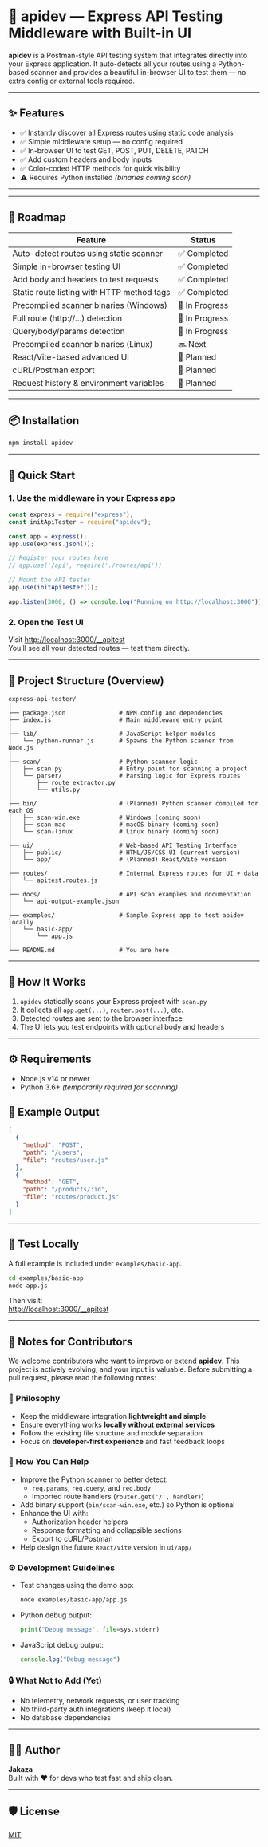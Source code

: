 # 🧪 apidev — Express API Testing Middleware with Built-in UI

**apidev** is a Postman-style API testing system that integrates directly into your Express application. It auto-detects all your routes using a Python-based scanner and provides a beautiful in-browser UI to test them — no extra config or external tools required.

---

## ✨ Features

- ✅ Instantly discover all Express routes using static code analysis
- ✅ Simple middleware setup — no config required
- ✅ In-browser UI to test GET, POST, PUT, DELETE, PATCH
- ✅ Add custom headers and body inputs
- ✅ Color-coded HTTP methods for quick visibility
- ⚠️ Requires Python installed *(binaries coming soon)*

---

---

## 🔮 Roadmap

| Feature                                    | Status        |
| ------------------------------------------ | ------------- |
| Auto-detect routes using static scanner    | ✅ Completed   |
| Simple in-browser testing UI               | ✅ Completed   |
| Add body and headers to test requests      | ✅ Completed   |
| Static route listing with HTTP method tags | ✅ Completed   |
| Precompiled scanner binaries (Windows)     | 🔄 In Progress |
| Full route (http://...) detection          | 🔄 In Progress |
| Query/body/params detection                | 🔄 In Progress |
| Precompiled scanner binaries (Linux)       | 🔜 Next        |
| React/Vite-based advanced UI               | 🧭 Planned     |
| cURL/Postman export                        | 🧭 Planned     |
| Request history & environment variables    | 🧭 Planned     |

---



## 📦 Installation

```bash
npm install apidev
```

---

## 🚀 Quick Start

### 1. Use the middleware in your Express app

```js
const express = require("express");
const initApiTester = require("apidev");

const app = express();
app.use(express.json());

// Register your routes here
// app.use('/api', require('./routes/api'))

// Mount the API tester
app.use(initApiTester());

app.listen(3000, () => console.log("Running on http://localhost:3000"));
```

### 2. Open the Test UI

Visit [http://localhost:3000/__apitest](http://localhost:3000/__apitest)  
You’ll see all your detected routes — test them directly.

---

## 📁 Project Structure (Overview)

```
express-api-tester/
│
├── package.json               # NPM config and dependencies
├── index.js                   # Main middleware entry point
│
├── lib/                       # JavaScript helper modules
│   └── python-runner.js       # Spawns the Python scanner from Node.js
│
├── scan/                      # Python scanner logic
│   ├── scan.py                # Entry point for scanning a project
│   └── parser/                # Parsing logic for Express routes
│       ├── route_extractor.py
│       └── utils.py
│
├── bin/                       # (Planned) Python scanner compiled for each OS
│   ├── scan-win.exe           # Windows (coming soon)
│   ├── scan-mac               # macOS binary (coming soon)
│   └── scan-linux             # Linux binary (coming soon)
│
├── ui/                        # Web-based API Testing Interface
│   ├── public/                # HTML/JS/CSS UI (current version)
│   └── app/                   # (Planned) React/Vite version
│
├── routes/                    # Internal Express routes for UI + data
│   └── apitest.routes.js
│
├── docs/                      # API scan examples and documentation
│   └── api-output-example.json
│
├── examples/                  # Sample Express app to test apidev locally
│   └── basic-app/
│       └── app.js
│
└── README.md                  # You are here
```

---

## 🧪 How It Works

1. `apidev` statically scans your Express project with `scan.py`
2. It collects all `app.get(...)`, `router.post(...)`, etc.
3. Detected routes are sent to the browser interface
4. The UI lets you test endpoints with optional body and headers

---

## ⚙ Requirements

- Node.js v14 or newer
- Python 3.6+ *(temporarily required for scanning)*


## 📘 Example Output

```json
[
  {
    "method": "POST",
    "path": "/users",
    "file": "routes/user.js"
  },
  {
    "method": "GET",
    "path": "/products/:id",
    "file": "routes/product.js"
  }
]
```

---

## 🧪 Test Locally

A full example is included under `examples/basic-app`.

```bash
cd examples/basic-app
node app.js
```

Then visit:  
[http://localhost:3000/__apitest](http://localhost:3000/__apitest)

---

## 🤝 Notes for Contributors

We welcome contributors who want to improve or extend **apidev**. This project is actively evolving, and your input is valuable. Before submitting a pull request, please read the following notes:

### 🧠 Philosophy

- Keep the middleware integration **lightweight and simple**
- Ensure everything works **locally without external services**
- Follow the existing file structure and module separation
- Focus on **developer-first experience** and fast feedback loops

### 🧪 How You Can Help

- Improve the Python scanner to better detect:
  - `req.params`, `req.query`, and `req.body`
  - Imported route handlers (`router.get('/', handler)`)
- Add binary support (`bin/scan-win.exe`, etc.) so Python is optional
- Enhance the UI with:
  - Authorization header helpers
  - Response formatting and collapsible sections
  - Export to cURL/Postman
- Help design the future `React/Vite` version in `ui/app/`

### ⚙ Development Guidelines

- Test changes using the demo app:
  ```bash
  node examples/basic-app/app.js
  ```
- Python debug output:
  ```python
  print("Debug message", file=sys.stderr)
  ```
- JavaScript debug output:
  ```js
  console.log("Debug message")
  ```

### 🔒 What Not to Add (Yet)

- No telemetry, network requests, or user tracking
- No third-party auth integrations (keep it local)
- No database dependencies

---

## 👨‍💻 Author

**Jakaza**  
Built with ❤️ for devs who test fast and ship clean.

---

## 🛡 License

[MIT](./LICENSE)